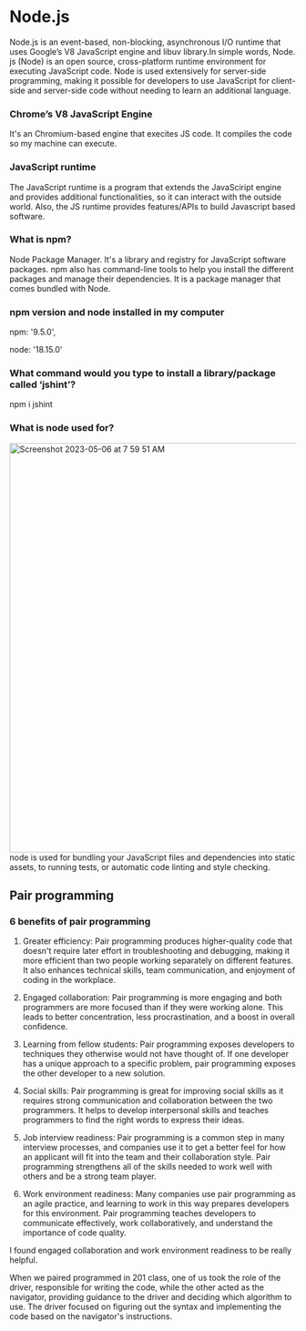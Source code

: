 # Node.js

Node.js is an event-based, non-blocking, asynchronous I/O runtime that uses Google’s V8 JavaScript engine and libuv library.In simple words, Node. js (Node) is an open source, cross-platform runtime environment for executing JavaScript code. Node is used extensively for server-side programming, making it possible for developers to use JavaScript for client-side and server-side code without needing to learn an additional language.

### Chrome’s V8 JavaScript Engine
It's an Chromium-based engine that execites JS code. It compiles the code so my machine can execute. 

### JavaScript runtime
The JavaScript runtime is a program that extends the JavaSciript engine and provides additional functionalities, so it can interact with the outside world. Also, the JS runtime provides features/APIs to build Javascript based software.

### What is npm?
 Node Package Manager. It's a library and registry for JavaScript software packages. npm also has command-line tools to help you install the different packages and manage their dependencies. It is a package manager that comes bundled with Node.

### npm version and node installed in my computer
npm: '9.5.0',

node: '18.15.0'

### What command would you type to install a library/package called ‘jshint’?
npm i jshint

### What is node used for?
<img width="719" alt="Screenshot 2023-05-06 at 7 59 51 AM" src="https://user-images.githubusercontent.com/101478282/236631912-12dded7d-d1ee-44d4-a511-6e6075a43584.png">
node is used for bundling your JavaScript files and dependencies into static assets, to running tests, or automatic code linting and style checking.

## Pair programming 

### 6 benefits of pair programming

1. Greater efficiency: Pair programming produces higher-quality code that doesn't require later effort in troubleshooting and debugging, making it more efficient than two people working separately on different features. It also enhances technical skills, team communication, and enjoyment of coding in the workplace.

2. Engaged collaboration: Pair programming is more engaging and both programmers are more focused than if they were working alone. This leads to better concentration, less procrastination, and a boost in overall confidence.

3. Learning from fellow students: Pair programming exposes developers to techniques they otherwise would not have thought of. If one developer has a unique approach to a specific problem, pair programming exposes the other developer to a new solution.

4. Social skills: Pair programming is great for improving social skills as it requires strong communication and collaboration between the two programmers. It helps to develop interpersonal skills and teaches programmers to find the right words to express their ideas.

5. Job interview readiness: Pair programming is a common step in many interview processes, and companies use it to get a better feel for how an applicant will fit into the team and their collaboration style. Pair programming strengthens all of the skills needed to work well with others and be a strong team player.

6. Work environment readiness: Many companies use pair programming as an agile practice, and learning to work in this way prepares developers for this environment. Pair programming teaches developers to communicate effectively, work collaboratively, and understand the importance of code quality.

I found engaged collaboration and work environment readiness to be really helpful. 

When we paired programmed in 201 class, one of us took the role of the driver, responsible for writing the code, while the other acted as the navigator, providing guidance to the driver and deciding which algorithm to use. The driver focused on figuring out the syntax and implementing the code based on the navigator's instructions.
